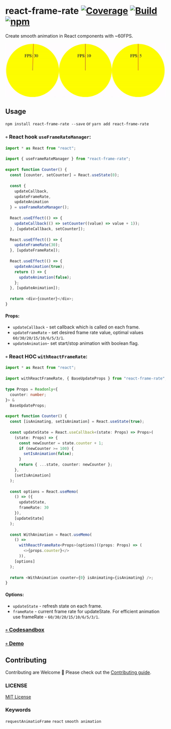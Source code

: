 # react-frame-rate [![Coverage](https://github.com/stesel/react-frame-rate/actions/workflows/coverage.yml/badge.svg)](https://github.com/stesel/react-frame-rate/actions/workflows/coverage.yml) [![Build](https://github.com/stesel/react-frame-rate/actions/workflows/build.yml/badge.svg)](https://github.com/stesel/react-frame-rate/actions/workflows/build.yml) [![npm](https://img.shields.io/npm/v/react-frame-rate.svg)](https://www.npmjs.com/package/react-frame-rate)
Create smooth animation in React components with ~60FPS.

![Demo](https://raw.githubusercontent.com/stesel/react-frame-rate/master/demo.gif)

## Usage

`npm install react-frame-rate --save`
or
`yarn add react-frame-rate`

### ◦ React hook `useFrameRateManager`:
```typescript
import * as React from "react";

import { useFrameRateManager } from "react-frame-rate";

export function Counter() {
  const [counter, setCounter] = React.useState(0);

  const {
    updateCallback,
    updateFrameRate,
    updateAnimation
  } = useFrameRateManager();

  React.useEffect(() => {
    updateCallback(() => setCounter((value) => value + 1));
  }, [updateCallback, setCounter]);

  React.useEffect(() => {
    updateFrameRate(30);
  }, [updateFrameRate]);

  React.useEffect(() => {
    updateAnimation(true);
    return () => {
      updateAnimation(false);
    };
  }, [updateAnimation]);

  return <div>{counter}</div>;
}
```
#### Props:
- `updateCallback` - set callback which is called on each frame.
- `updateFrameRate` - set desired frame rate value, optimal values `60/30/20/15/10/6/5/3/1`.
- `updateAnimation`- set start/stop animation with boolean flag.

### ◦ React HOC `withReactFrameRate`:
```typescript
import * as React from "react";

import withReactFrameRate, { BaseUpdateProps } from "react-frame-rate";

type Props = Readonly<{
  counter: number;
}> &
  BaseUpdateProps;

export function Counter() {
  const [isAnimating, setIsAnimation] = React.useState(true);

  const updateState = React.useCallback<(state: Props) => Props>(
    (state: Props) => {
      const newCounter = state.counter + 1;
      if (newCounter >= 100) {
        setIsAnimation(false);
      }
      return { ...state, counter: newCounter };
    },
    [setIsAnimation]
  );

  const options = React.useMemo(
    () => ({
      updateState,
      frameRate: 30
    }),
    [updateState]
  );

  const WithAnimation = React.useMemo(
    () =>
      withReactFrameRate<Props>(options)((props: Props) => (
        <>{props.counter}</>
      )),
    [options]
  );

  return <WithAnimation counter={0} isAnimating={isAnimating} />;
}
```

#### Options:

- `updateState` - refresh state on each frame.
- `frameRate` - current frame rate for updateState.
For efficient animation use frameRate - `60/30/20/15/10/6/5/3/1`.

### [◦ Codesandbox](https://codesandbox.io/s/21zko1o25j)

### [◦ Demo](https://github.com/stesel/react-frame-rate-demo)

## Contributing

Contributing are Welcome 🎉
Please check out the [Contributing guide](CONTRIBUTING.md).

### LICENSE

[MIT License](LICENSE.md)

### Keywords

`requestAnimatioFrame` `react` `smooth animation`
